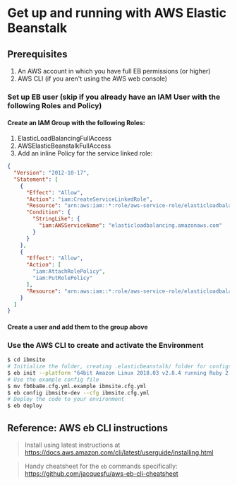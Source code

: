 # Get up and running with AWS Elastic Beanstalk
## Prerequisites
1. An AWS account in which you have full EB permissions (or higher)
2. AWS CLI (if you aren't using the AWS web console)

### Set up EB user (skip if you already have an IAM User with the following Roles and Policy)
#### Create an IAM Group with the following Roles:
1. ElasticLoadBalancingFullAccess
2. AWSElasticBeanstalkFullAccess
3. Add an inline Policy for the service linked role:
```json
{
  "Version": "2012-10-17",
  "Statement": [
    {
      "Effect": "Allow",
      "Action": "iam:CreateServiceLinkedRole",
      "Resource": "arn:aws:iam::*:role/aws-service-role/elasticloadbalancing.amazonaws.com/AWSServiceRoleForElasticLoadBalancing*",
      "Condition": {
        "StringLike": {
          "iam:AWSServiceName": "elasticloadbalancing.amazonaws.com"
        }
      }
    },
    {
      "Effect": "Allow",
      "Action": [
        "iam:AttachRolePolicy",
        "iam:PutRolePolicy"
      ],
      "Resource": "arn:aws:iam::*:role/aws-service-role/elasticloadbalancing.amazonaws.com/AWSServiceRoleForElasticLoadBalancing*"
    }
  ]
}
```
#### Create a user and add them to the group above

### Use the AWS CLI to create and activate the Environment
```bash
$ cd ibmsite
# Initialize the folder, creating .elasticbeanstalk/ folder for configs
$ eb init --platform "64bit Amazon Linux 2018.03 v2.8.4 running Ruby 2.5 (Puma)" --region $AWS_REGION ibmsite-dev
# Use the example config file
$ mv fb6ba8e.cfg.yml.example ibmsite.cfg.yml
$ eb config ibmsite-dev --cfg ibmsite.cfg.yml
# Deploy the code to your environment
$ eb deploy
```

## Reference: AWS eb CLI instructions
> Install using latest instructions at https://docs.aws.amazon.com/cli/latest/userguide/installing.html

> Handy cheatsheet for the `eb` commands specifically: https://github.com/jacquesfu/aws-eb-cli-cheatsheet
